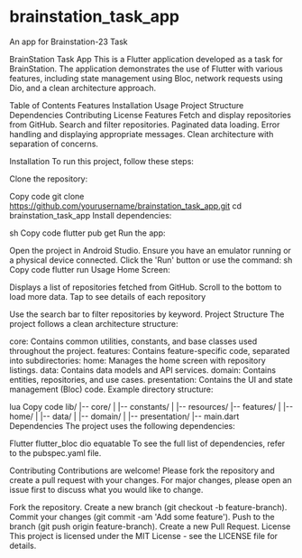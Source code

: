 # brainstation_task_app

An app for Brainstation-23 Task

BrainStation Task App
This is a Flutter application developed as a task for BrainStation. The application demonstrates the use of Flutter with various features, including state management using Bloc, network requests using Dio, and a clean architecture approach.

Table of Contents
Features
Installation
Usage
Project Structure
Dependencies
Contributing
License
Features
Fetch and display repositories from GitHub.
Search and filter repositories.
Paginated data loading.
Error handling and displaying appropriate messages.
Clean architecture with separation of concerns.


Installation
To run this project, follow these steps:

Clone the repository:

Copy code
git clone https://github.com/yourusername/brainstation_task_app.git
cd brainstation_task_app
Install dependencies:

sh
Copy code
flutter pub get
Run the app:

Open the project in Android Studio.
Ensure you have an emulator running or a physical device connected.
Click the 'Run' button or use the command:
sh
Copy code
flutter run
Usage
Home Screen:

Displays a list of repositories fetched from GitHub.
Scroll to the bottom to load more data.
Tap to see details of each repository

Use the search bar to filter repositories by keyword.
Project Structure
The project follows a clean architecture structure:

core: Contains common utilities, constants, and base classes used throughout the project.
features: Contains feature-specific code, separated into subdirectories:
home: Manages the home screen with repository listings.
data: Contains data models and API services.
domain: Contains entities, repositories, and use cases.
presentation: Contains the UI and state management (Bloc) code.
Example directory structure:

lua
Copy code
lib/
|-- core/
|   |-- constants/
|   |-- resources/
|-- features/
|   |-- home/
|       |-- data/
|       |-- domain/
|       |-- presentation/
|-- main.dart
Dependencies
The project uses the following dependencies:

Flutter
flutter_bloc
dio
equatable
To see the full list of dependencies, refer to the pubspec.yaml file.

Contributing
Contributions are welcome! Please fork the repository and create a pull request with your changes. For major changes, please open an issue first to discuss what you would like to change.

Fork the repository.
Create a new branch (git checkout -b feature-branch).
Commit your changes (git commit -am 'Add some feature').
Push to the branch (git push origin feature-branch).
Create a new Pull Request.
License
This project is licensed under the MIT License - see the LICENSE file for details.

